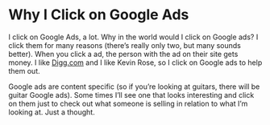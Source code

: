 # Why I Click on Google Ads

I click on Google Ads, a lot. Why in the world would I click on Google ads? I click them for many reasons (there’s really only two, but many sounds better). When you click a ad, the person with the ad on their site gets money. I like [Digg.com](http://digg.com) and I like Kevin Rose, so I click on Google ads to help them out.

Google ads are content specific (so if you’re looking at guitars, there will be guitar Google ads). Some times I’ll see one that looks interesting and click on them just to check out what someone is selling in relation to what I’m looking at. Just a thought.
